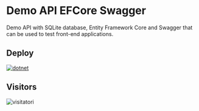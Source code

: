 # Demo API EFCore Swagger

Demo API with SQLite database, Entity Framework Core and Swagger that can be used to test front-end applications.

## Deploy
[![dotnet](https://github.com/AngeloDotNet/Demo-API-EFCore-Swagger/actions/workflows/dotnet.yml/badge.svg)](https://github.com/AngeloDotNet/Demo-API-EFCore-Swagger/actions/workflows/dotnet.yml)

## Visitors
![visitatori](https://countrush-prod.azurewebsites.net/l/badge/?repository=AngeloDotNet.Demo-API-EFCore-Swagger)